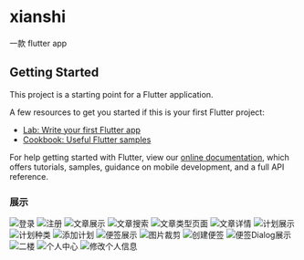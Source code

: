# xianshi

一款 flutter app

## Getting Started

This project is a starting point for a Flutter application.

A few resources to get you started if this is your first Flutter project:

- [Lab: Write your first Flutter app](https://flutter.dev/docs/get-started/codelab)
- [Cookbook: Useful Flutter samples](https://flutter.dev/docs/cookbook)

For help getting started with Flutter, view our
[online documentation](https://flutter.dev/docs), which offers tutorials,
samples, guidance on mobile development, and a full API reference.

### 展示
![登录](http://39.97.255.65/public/image/Screenshot_20200426_211244_com.example.demo.jpg)
![注册](http://39.97.255.65/public/image/Screenshot_20200426_211250_com.example.demo.jpg)
![文章展示](http://39.97.255.65/public/image/Screenshot_20200426_210400_com.example.demo.jpg)
![文章搜索](http://39.97.255.65/public/image/Screenshot_20200426_210404_com.example.demo.jpg)
![文章类型页面](http://39.97.255.65/public/image/Screenshot_20200426_210410_com.example.demo.jpg)
![文章详情](http://39.97.255.65/public/image/Screenshot_20200426_210425_com.example.demo.jpg)
![计划展示](http://39.97.255.65/public/image/Screenshot_20200426_210342_com.example.demo.jpg)
![计划种类](http://39.97.255.65/public/image/Screenshot_20200511_215244_com.huawei.himovie.jpg)
![添加计划](http://39.97.255.65/public/image/Screenshot_20200426_210535_com.example.demo.jpg)
![便签展示](http://39.97.255.65/public/image/Screenshot_20200426_210334_com.example.demo.jpg)
![图片裁剪](http://39.97.255.65/public/image/Screenshot_20200426_211006_com.example.demo.jpg)
![创建便签](http://39.97.255.65/public/image/Screenshot_20200426_211128_com.example.demo.jpg)
![便签Dialog展示](http://39.97.255.65/public/image/Screenshot_20200426_211137_com.example.demo.jpg)
![二楼](http://39.97.255.65/public/image/Screenshot_20200511_203018_com.example.demo.jpg)
![个人中心](http://39.97.255.65/public/image/Screenshot1.jpg)
![修改个人信息](http://39.97.255.65/public/image/Screenshot_20200426_211157_com.example.demo.jpg)



